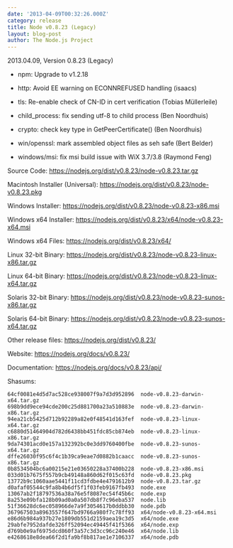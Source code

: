 ```yaml
---
date: '2013-04-09T00:32:26.000Z'
category: release
title: Node v0.8.23 (Legacy)
layout: blog-post
author: The Node.js Project
---
```


2013.04.09, Version 0.8.23 (Legacy)

- npm: Upgrade to v1.2.18

- http: Avoid EE warning on ECONNREFUSED handling (isaacs)

- tls: Re-enable check of CN-ID in cert verification (Tobias Müllerleile)

- child_process: fix sending utf-8 to child process (Ben Noordhuis)

- crypto: check key type in GetPeerCertificate() (Ben Noordhuis)

- win/openssl: mark assembled object files as seh safe (Bert Belder)

- windows/msi: fix msi build issue with WiX 3.7/3.8 (Raymond Feng)

Source Code: https://nodejs.org/dist/v0.8.23/node-v0.8.23.tar.gz

Macintosh Installer (Universal): https://nodejs.org/dist/v0.8.23/node-v0.8.23.pkg

Windows Installer: https://nodejs.org/dist/v0.8.23/node-v0.8.23-x86.msi

Windows x64 Installer: https://nodejs.org/dist/v0.8.23/x64/node-v0.8.23-x64.msi

Windows x64 Files: https://nodejs.org/dist/v0.8.23/x64/

Linux 32-bit Binary: https://nodejs.org/dist/v0.8.23/node-v0.8.23-linux-x86.tar.gz

Linux 64-bit Binary: https://nodejs.org/dist/v0.8.23/node-v0.8.23-linux-x64.tar.gz

Solaris 32-bit Binary: https://nodejs.org/dist/v0.8.23/node-v0.8.23-sunos-x86.tar.gz

Solaris 64-bit Binary: https://nodejs.org/dist/v0.8.23/node-v0.8.23-sunos-x64.tar.gz

Other release files: https://nodejs.org/dist/v0.8.23/

Website: https://nodejs.org/docs/v0.8.23/

Documentation: https://nodejs.org/docs/v0.8.23/api/

Shasums:

```
64cf0081e4d5d7ac528ce938007f9a7d3d952896  node-v0.8.23-darwin-x64.tar.gz
698b9dd9ece94cde200c25d881700a23a510883e  node-v0.8.23-darwin-x86.tar.gz
94ea21cb5425d712b92289a82e0f48541d163fef  node-v0.8.23-linux-x64.tar.gz
c6880d51464904d782d6438bb451fdc85cb874eb  node-v0.8.23-linux-x86.tar.gz
9da74301acd0e157a132392bc0e3dd9760400fbe  node-v0.8.23-sunos-x64.tar.gz
dffe26030f95c6f4c1b39ca9eae7d0882b1caacc  node-v0.8.23-sunos-x86.tar.gz
0b8534504bc6a00215e21e03650228a37400b228  node-v0.8.23-x86.msi
033d01b7675f557b9cb49148a860d62f015c63fd  node-v0.8.23.pkg
13772b9c1060aae5441f11cd3fdbe4e4791612b9  node-v0.8.23.tar.gz
d0afaf05544c9fa8b4b6df5f1f03feb9167fb493  node.exe
13067ab2f18797536a38a76e5f8087ec54f45b6c  node.exp
8a253e09bfa128b09ad0a0a507db8f7c96eba537  node.lib
51f36628dc6ec058966de7a9f3054617b0ddbb30  node.pdb
367967503a8963557f647bd9766a980f7c78ff93  x64/node-v0.8.23-x64.msi
e86d6b984a937b27e1809db551d2159aea19c3d5  x64/node.exe
29abfe7952dafde326ff52094ec49445f41f5366  x64/node.exp
d769b0e9af6975dcd860f3a57c3d3cc96c240e46  x64/node.lib
e4268618e8dea66f2d1fa9bf8b817ae1e7106337  x64/node.pdb
```
